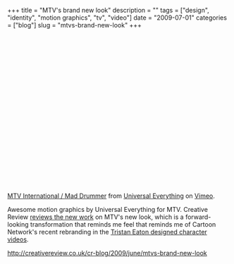 +++
title = "MTV's brand new look"
description = ""
tags = ["design", "identity", "motion graphics", "tv", "video"]
date = "2009-07-01"
categories = ["blog"]
slug = "mtvs-brand-new-look"
+++



  <div class="video">
<object width="610" height="343"><param name="allowfullscreen" value="true" /><param name="allowscriptaccess" value="always" /><param name="movie" value="http://vimeo.com/moogaloop.swf?clip_id=5395628&amp;server=vimeo.com&amp;show_title=1&amp;show_byline=1&amp;show_portrait=0&amp;color=ffffff&amp;fullscreen=1" /><embed src="http://vimeo.com/moogaloop.swf?clip_id=5395628&amp;server=vimeo.com&amp;show_title=1&amp;show_byline=1&amp;show_portrait=0&amp;color=ffffff&amp;fullscreen=1" type="application/x-shockwave-flash" allowfullscreen="true" allowscriptaccess="always" width="610" height="343"></embed></object><p><a href="http://vimeo.com/5395628">MTV International / Mad Drummer</a> from <a href="http://vimeo.com/universal">Universal Everything</a> on <a href="http://vimeo.com/">Vimeo</a>.</p>
</div>
<p>Awesome motion graphics by Universal Everything for MTV. Creative Review <a href="http://creativereview.co.uk/cr-blog/2009/june/mtvs-brand-new-look">reviews the new work</a> on MTV's new look, which is a forward-looking transformation that reminds me feel that reminds me of Cartoon Network's recent rebranding in the <a href="http://www.thunderdogstudios.com/">Tristan Eaton designed character videos</a>.</p>
    
  <a href="http://creativereview.co.uk/cr-blog/2009/june/mtvs-brand-new-look">http://creativereview.co.uk/cr-blog/2009/june/mtvs-brand-new-look</a>
